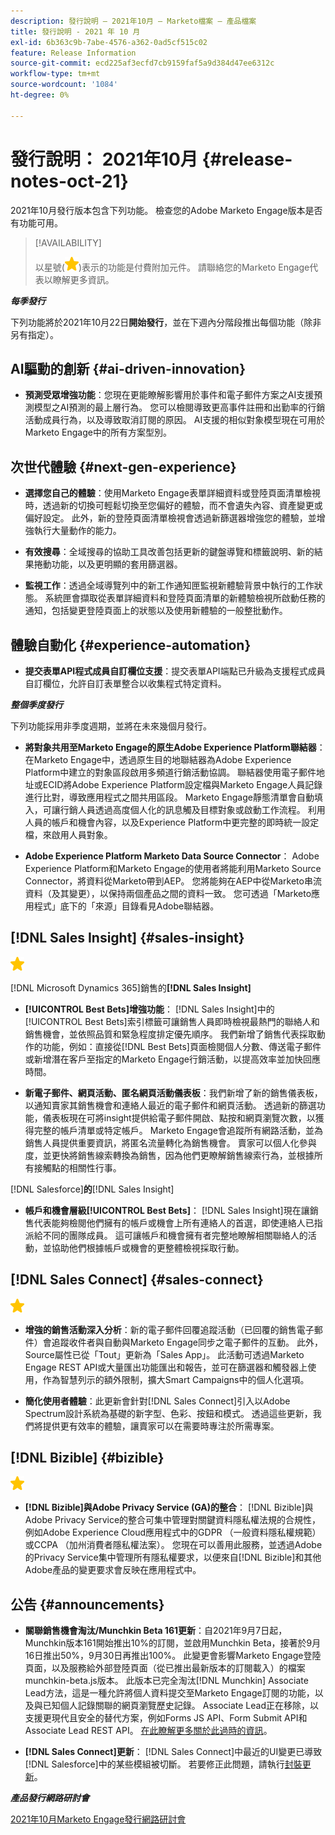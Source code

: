 ```yaml
---
description: 發行說明 — 2021年10月 — Marketo檔案 — 產品檔案
title: 發行說明 - 2021 年 10 月
exl-id: 6b363c9b-7abe-4576-a362-0ad5cf515c02
feature: Release Information
source-git-commit: ecd225af3ecfd7cb9159faf5a9d384d47ee6312c
workflow-type: tm+mt
source-wordcount: '1084'
ht-degree: 0%

---
```


# 發行說明： 2021年10月 {#release-notes-oct-21}

2021年10月發行版本包含下列功能。 檢查您的Adobe Marketo Engage版本是否有功能可用。

>[!AVAILABILITY]
>
>以星號(![](assets/yellow-star.png))表示的功能是付費附加元件。 請聯絡您的Marketo Engage代表以瞭解更多資訊。

**_每季發行_**

下列功能將於2021年10月22日&#x200B;**開始發行**，並在下週內分階段推出每個功能（除非另有指定）。

## AI驅動的創新 {#ai-driven-innovation}

* **預測受眾增強功能**：您現在更能瞭解影響用於事件和電子郵件方案之AI支援預測模型之AI預測的最上層行為。 您可以檢閱導致更高事件註冊和出勤率的行銷活動成員行為，以及導致取消訂閱的原因。 AI支援的相似對象模型現在可用於Marketo Engage中的所有方案型別。

## 次世代體驗 {#next-gen-experience}

* **選擇您自己的體驗**：使用Marketo Engage表單詳細資料或登陸頁面清單檢視時，透過新的切換可輕鬆切換至您偏好的體驗，而不會遺失內容、資產變更或偏好設定。 此外，新的登陸頁面清單檢視會透過新篩選器增強您的體驗，並增強執行大量動作的能力。

* **有效搜尋**：全域搜尋的協助工具改善包括更新的鍵盤導覽和標籤說明、新的結果捲動功能，以及更明顯的套用篩選器。

* **監視工作**：透過全域導覽列中的新工作通知匣監視新體驗背景中執行的工作狀態。 系統匣會擷取從表單詳細資料和登陸頁面清單的新體驗檢視所啟動任務的通知，包括變更登陸頁面上的狀態以及使用新體驗的一般整批動作。

## 體驗自動化 {#experience-automation}

* **提交表單API程式成員自訂欄位支援**：提交表單API端點已升級為支援程式成員自訂欄位，允許自訂表單整合以收集程式特定資料。

**_整個季度發行_**

下列功能採用非季度週期，並將在未來幾個月發行。

* **將對象共用至Marketo Engage的原生Adobe Experience Platform聯結器**：在Marketo Engage中，透過原生目的地聯結器為Adobe Experience Platform中建立的對象區段啟用多頻道行銷活動協調。 聯結器使用電子郵件地址或ECID將Adobe Experience Platform設定檔與Marketo Engage人員記錄進行比對，導致應用程式之間共用區段。 Marketo Engage靜態清單會自動填入，可讓行銷人員透過高度個人化的訊息觸及目標對象或啟動工作流程。 利用人員的帳戶和機會內容，以及Experience Platform中更完整的即時統一設定檔，來啟用人員對象。

* **Adobe Experience Platform Marketo Data Source Connector**： Adobe Experience Platform和Marketo Engage的使用者將能利用Marketo Source Connector，將資料從Marketo帶到AEP。 您將能夠在AEP中從Marketo串流資料（及其變更），以保持兩個產品之間的資料一致。 您可透過「Marketo應用程式」底下的「來源」目錄看見Adobe聯結器。

## [!DNL Sales Insight] {#sales-insight}

![（星形）](assets/yellow-star.png)

[!DNL Microsoft Dynamics 365]銷售的&#x200B;**[!DNL Sales Insight]**

* **[!UICONTROL Best Bets]增強功能**： [!DNL Sales Insight]中的[!UICONTROL Best Bets]索引標籤可讓銷售人員即時檢視最熱門的聯絡人和銷售機會，並依照品質和緊急程度排定優先順序。 我們新增了銷售代表採取動作的功能，例如：直接從[!DNL Best Bets]頁面檢閱個人分數、傳送電子郵件或新增潛在客戶至指定的Marketo Engage行銷活動，以提高效率並加快回應時間。

* **新電子郵件、網頁活動、匿名網頁活動儀表板**：我們新增了新的銷售儀表板，以通知賣家其銷售機會和連絡人最近的電子郵件和網頁活動。 透過新的篩選功能，儀表板現在可將insight提供給電子郵件開啟、點按和網頁瀏覽次數，以獲得完整的帳戶清單或特定帳戶。 Marketo Engage會追蹤所有網路活動，並為銷售人員提供重要資訊，將匿名流量轉化為銷售機會。 賣家可以個人化參與度，並更快將銷售線索轉換為銷售，因為他們更瞭解銷售線索行為，並根據所有接觸點的相關性行事。

[!DNL Salesforce]&#x200B;**的**&#x200B;[!DNL Sales Insight]

* **帳戶和機會層級[!UICONTROL Best Bets]**： [!DNL Sales Insight]現在讓銷售代表能夠檢閱他們擁有的帳戶或機會上所有連絡人的首選，即使連絡人已指派給不同的團隊成員。 這可讓帳戶和機會擁有者完整地瞭解相關聯絡人的活動，並協助他們根據帳戶或機會的更整體檢視採取行動。

## [!DNL Sales Connect] {#sales-connect}

![（星形）](assets/yellow-star.png)

* **增強的銷售活動深入分析**：新的電子郵件回覆追蹤活動（已回覆的銷售電子郵件）會追蹤收件者與自動與Marketo Engage同步之電子郵件的互動。 此外，Source屬性已從「Tout」更新為「Sales App」。 此活動可透過Marketo Engage REST API或大量匯出功能匯出和報告，並可在篩選器和觸發器上使用，作為智慧列示的額外限制，擴大Smart Campaigns中的個人化選項。

* **簡化使用者體驗**：此更新會針對[!DNL Sales Connect]引入以Adobe Spectrum設計系統為基礎的新字型、色彩、按鈕和模式。 透過這些更新，我們將提供更有效率的體驗，讓賣家可以在需要時專注於所需專案。

## [!DNL Bizible] {#bizible}

![](assets/yellow-star.png)

* **[!DNL Bizible]與Adobe Privacy Service (GA)的整合**： [!DNL Bizible]與Adobe Privacy Service的整合可集中管理對關鍵資料隱私權法規的合規性，例如Adobe Experience Cloud應用程式中的GDPR （一般資料隱私權規範）或CCPA （加州消費者隱私權法案）。 您現在可以善用此服務，並透過Adobe的Privacy Service集中管理所有隱私權要求，以便來自[!DNL Bizible]和其他Adobe產品的變更要求會反映在應用程式中。

## 公告 {#announcements}

* **關聯銷售機會淘汰/Munchkin Beta 161更新**：自2021年9月7日起，Munchkin版本161開始推出10%的訂閱，並啟用Munchkin Beta，接著於9月16日推出50%，9月30日再推出100%。 此變更會影響Marketo Engage登陸頁面，以及服務給外部登陸頁面（從已推出最新版本的訂閱載入）的檔案munchkin-beta.js版本。 此版本已完全淘汰[!DNL Munchkin] Associate Lead方法，這是一種允許將個人資料提交至Marketo Engage訂閱的功能，以及與已知個人記錄關聯的網頁瀏覽歷史記錄。 Associate Lead正在移除，以支援更現代且安全的替代方案，例如Forms JS API、Form Submit API和Associate Lead REST API。 [在此瞭解更多關於此過時的資訊](https://developers.marketo.com/blog/deprecation-of-munchkin-associate-lead-method/)。

* **[!DNL Sales Connect]更新**： [!DNL Sales Connect]中最近的UI變更已導致[!DNL Salesforce]中的某些模組被切斷。 若要修正此問題，請執行[封裝更新](/help/marketo/product-docs/marketo-sales-connect/crm/salesforce-customization/sales-connect-customizations-for-crm.md)。

**_產品發行網路研討會_**

[2021年10月Marketo Engage發行網路研討會](https://engage.marketo.com/October_Release_Webinar_On-Demand.html)
